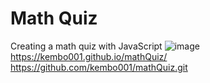 # Math Quiz
Creating a math quiz with JavaScript
![image](https://user-images.githubusercontent.com/47574348/135178610-a43084ab-1c7b-4acb-ba36-5ef59267b8a5.png)
https://kembo001.github.io/mathQuiz/
https://github.com/kembo001/mathQuiz.git
